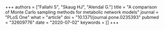 +++
authors = ["Fallahi S", "Skaug HJ", "Alendal G."]
title = "A comparison of Monte Carlo sampling methods for metabolic network models"
journal = "PLoS One"
what = "article"
doi = "10.1371/journal.pone.0235393"
pubmed = "32609776"
date = "2020-07-02"
keywords = []
+++


